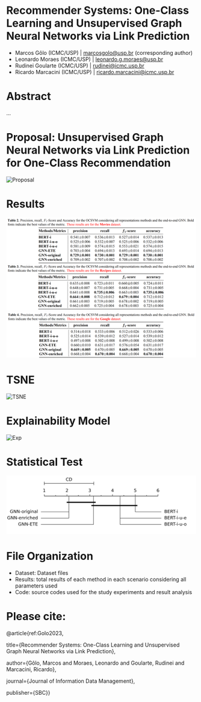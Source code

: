 # Recommender Systems: One-Class Learning and Unsupervised Graph Neural Networks via Link Prediction

- Marcos Gôlo (ICMC/USP) | marcosgolo@usp.br (corresponding author)
- Leonardo Moraes (ICMC/USP) | leonardo.g.moraes@usp.br
- Rudinei Goularte (ICMC/USP) | rudinei@icmc.usp.br
- Ricardo Marcacini (ICMC/USP) | ricardo.marcacini@icmc.usp.br

# Abstract
...

# Proposal: Unsupervised Graph Neural Networks via Link Prediction for One-Class Recommendation
![Proposal](/images/proposal.jpg)

# Results
![Movies Results](/images/results1.png)
![Recipes Results](/images/results2.png)
![Google Results](/images/results3.png)

# TSNE
![TSNE](/images/TSNE.png)

# Explainability Model
![Exp](/images/epx.png)

# Statistical Test
![Friedman and Nemenyi Post Test](/images/ocr.png)

# File Organization
- Dataset: Dataset files
- Results: total results of each method in each scenario considering all parameters used
- Code: source codes used for the study experiments and result analysis

# Please cite:

@article{ref:Golo2023,

  title={Recommender Systems: One-Class Learning and Unsupervised Graph Neural Networks via Link Prediction},
  
  author={Gôlo, Marcos and Moraes, Leonardo and Goularte, Rudinei and Marcacini, Ricardo},
  
  journal={Journal of Information Data Management},
  
  publisher={SBC}}
